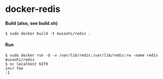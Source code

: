 docker-redis
============
#### Build (also, see build.sh)

    $ sudo docker build -t musashi/redis .

#### Run

    $ sudo docker run -d -v /var/lib/redis:/var/lib/redis:rw -name redis musashi/redis
    $ nc localhost 6379
    incr foo
    :1

